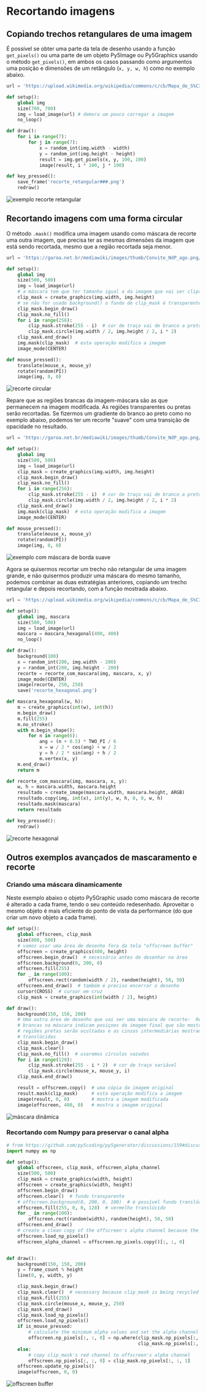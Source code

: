 # Recortando imagens

## Copiando trechos retangulares de uma imagem

É possível se obter uma parte da tela de desenho usando a função `get_pixels()` ou uma parte de um objeto Py5Image ou Py5Graphics usando o método `get_pixels()`, em ambos os casos passando como argumentos uma posição e dimensões de um retângulo (`x, y, w, h`) como no exemplo abaixo.

```python
url = 'https://upload.wikimedia.org/wikipedia/commons/c/cb/Mapa_de_S%C3%A3o_Paulo_-_1924.jpg'

def setup():
    global img
    size(700, 700)
    img = load_image(url) # demora um pouco carregar a imagem
    no_loop()

def draw():
    for i in range(7):
        for j in range(7):
            x = random_int(img.width - width)
            y = random_int(img.height - height)
            result = img.get_pixels(x, y, 100, 100)
            image(result, i * 100, j * 100)

def key_pressed():
    save_frame('recorte_retangular###.png')
    redraw()
```

![exemplo recorte retangular](assets/recorte_retangular.png)

## Recortando imagens com uma forma circular

O método `.mask()` modifica uma imagem usando como máscara de recorte uma outra imagem, que precisa ter as mesmas dimensões da imagem que está sendo recortada, mesmo que a região recortada seja menor.

```python
url = 'https://garoa.net.br/mediawiki/images/thumb/Convite_NdP_ago.png/750px-Convite_NdP_ago.png'

def setup():
    global img
    size(500, 500)
    img = load_image(url)
    # a máscara tem que ter tamanho igual a da imagem que vai ser clipada
    clip_mask = create_graphics(img.width, img.height)
    # se não for usado background() o fundo de clip_mask é transparente
    clip_mask.begin_draw() 
    clip_mask.no_fill()
    for i in range(256):
        clip_mask.stroke(255 - i)  # cor de traço vai de branco a preto
        clip_mask.circle(img.width / 2, img.height / 2, i * 2)
    clip_mask.end_draw()
    img.mask(clip_mask)  # esta operação modifica a imagem
    image_mode(CENTER)

def mouse_pressed():
    translate(mouse_x, mouse_y)
    rotate(random(PI))
    image(img, 0, 0)
```

![recorte circular](assets/recorte_circular.png)

Repare que as regiões brancas da imagem-máscara são as que permanecem na imagem modificada. As regiões transparentes ou pretas serão recortadas. Se fizermos um gradiente do branco ao preto como no exemplo abaixo, podemos ter um recorte "suave" com uma transição de opacidade no resultado.

```python
url = 'https://garoa.net.br/mediawiki/images/thumb/Convite_NdP_ago.png/750px-Convite_NdP_ago.png'

def setup():
    global img
    size(500, 500)
    img = load_image(url)
    clip_mask = create_graphics(img.width, img.height)
    clip_mask.begin_draw()
    clip_mask.no_fill()
    for i in range(256):
        clip_mask.stroke(255 - i)  # cor de traço vai de branco a preto
        clip_mask.circle(img.width / 2, img.height / 2, i * 2)
    clip_mask.end_draw()
    img.mask(clip_mask)  # esta operação modifica a imagem
    image_mode(CENTER)

def mouse_pressed():
    translate(mouse_x, mouse_y)
    rotate(random(PI))
    image(img, 0, 0)
```

![exemplo com máscara de borda suave](assets/mascara_gradiente.png)

Agora se quisermos recortar um trecho não retangular de uma imagem grande, e não quisermos produzir uma máscara do mesmo tamanho, podemos combinar as duas estratégias anteriores, copiando um trecho retangular e depois recortando, com a função mostrada abaixo.

```python
url = 'https://upload.wikimedia.org/wikipedia/commons/c/cb/Mapa_de_S%C3%A3o_Paulo_-_1924.jpg'

def setup():
    global img, mascara
    size(500, 500)
    img = load_image(url)
    mascara = mascara_hexagonal(400, 400)
    no_loop()

def draw():
    background(100)
    x = random_int(200, img.width - 200)
    y = random_int(200, img.height - 200)
    recorte = recorte_com_mascara(img, mascara, x, y)
    image_mode(CENTER)
    image(recorte, 250, 250)          
    save('recorte_hexagonal.png')

def mascara_hexagonal(w, h):
    m = create_graphics(int(w), int(h))
    m.begin_draw()
    m.fill(255)
    m.no_stroke()
    with m.begin_shape():
        for n in range(6):
            ang = (n + 0.5) * TWO_PI / 6 
            x = w / 2 * cos(ang) + w / 2
            y = h / 2 * sin(ang) + h / 2
            m.vertex(x, y)
    m.end_draw()
    return m

def recorte_com_mascara(img, mascara, x, y):    
    w, h = mascara.width, mascara.height
    resultado = create_image(mascara.width, mascara.height, ARGB)
    resultado.copy(img, int(x), int(y), w, h, 0, 0, w, h)
    resultado.mask(mascara)
    return resultado

def key_pressed():
    redraw()
```

![recorte hexagonal](assets/recorte_hexagonal.png)

## Outros exemplos avançados de mascaramento e recorte

### Criando uma máscara dinamicamente

Neste exemplo abaixo o objeto Py5Graphic usado como máscara de recorte é alterado a cada frame, tendo o seu conteúdo redesenhado. Aproveitar o mesmo objeto é mais eficiente do ponto de vista da performance (do que criar um novo objeto a cada frame).

```python
def setup():
    global offscreen, clip_mask
    size(800, 500)
    # vamos usar uma área de desenho fora da tela "offscreen buffer"
    offscreen = create_graphics(400, height)
    offscreen.begin_draw()  # necessário antes de desenhar na área
    offscreen.background(0, 200, 0)
    offscreen.fill(255)
    for _ in range(100):
        offscreen.rect(random(width / 2), random(height), 50, 50)
    offscreen.end_draw()  # também é preciso encerrar o desenho
    cursor(CROSS)  # cursor em cruz
    clip_mask = create_graphics(int(width / 2), height)

def draw():
    background(150, 150, 200)
    # Uma outra área de desenho que vai ser uma máscara de recorte:  Regiões
    # brancas na máscara indicam posiçoes da imagem final que são mostradas,
    # regiões pretas serão ocultadas e as cinzas intermediárias mostradas
    # translúcidas
    clip_mask.begin_draw()
    clip_mask.clear()
    clip_mask.no_fill()  # usaremos círculos vazados
    for i in range(128):
        clip_mask.stroke(255 - i * 2)  # cor de traço variável
        clip_mask.circle(mouse_x, mouse_y, i)
    clip_mask.end_draw()

    result = offscreen.copy()  # uma cópia da imagem original
    result.mask(clip_mask)     # esta operação modifica a imagem
    image(result, 0, 0)        # mostra a imagem modificada
    image(offscreen, 400, 0)   # mostra a imagem original
```

![máscara dinâmica](assets/mascara_dinamica.png)

### Recortando com Numpy para preservar o canal alpha

```python
# from https://github.com/py5coding/py5generator/discussions/159#discussioncomment-3567982
import numpy as np

def setup():
    global offscreen, clip_mask, offscreen_alpha_channel
    size(500, 500)
    clip_mask = create_graphics(width, height)
    offscreen = create_graphics(width, height)
    offscreen.begin_draw()
    offscreen.clear()  # fundo transparente
    # offscreen.background(0, 200, 0, 100)  # é possível fundo translúcido
    offscreen.fill(255, 0, 0, 128)  # vermelho translúcido
    for _ in range(100):
        offscreen.rect(random(width), random(height), 50, 50)
    offscreen.end_draw()
    # create a clean copy of the offscreen's alpha channel because the draw() method will ruin it
    offscreen.load_np_pixels()
    offscreen_alpha_channel = offscreen.np_pixels.copy()[:, :, 0]


def draw():
    background(150, 150, 200)
    y = frame_count % height
    line(0, y, width, y)

    clip_mask.begin_draw()
    clip_mask.clear()  # necessary because clip_mask is being recycled
    clip_mask.fill(255)
    clip_mask.circle(mouse_x, mouse_y, 250)
    clip_mask.end_draw()
    clip_mask.load_np_pixels()
    offscreen.load_np_pixels()
    if is_mouse_pressed:
        # calculate the minimum alpha values and set the alpha channel to that
        offscreen.np_pixels[:, :, 0] = np.where(clip_mask.np_pixels[:, :, 0] < offscreen_alpha_channel,
                                                clip_mask.np_pixels[:, :, 0], offscreen_alpha_channel)
    else:
        # copy clip_mask's red channel to offscreen's alpha channel
        offscreen.np_pixels[:, :, 0] = clip_mask.np_pixels[:, :, 1]
    offscreen.update_np_pixels()
    image(offscreen, 0, 0)
```

![offscreen buffer](assets/offscreen_buffer.gif)
